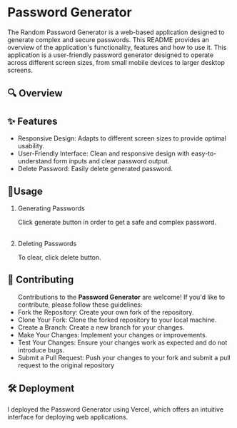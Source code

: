 # Password Generator
The Random Password Generator is a web-based application designed to generate complex and secure passwords. This README provides an overview of the application's functionality, features and how to use it.
This application is a user-friendly password generator designed to operate across different screen sizes, from small mobile devices to larger desktop screens.

## 🔍 Overview


## ✨ Features
<ul>
  <li>Responsive Design: Adapts to different screen sizes to provide optimal usability.</li>
  <li>User-Friendly Interface: Clean and responsive design with easy-to-understand form inputs and clear password output.</li>
  <li>Delete Password: Easily delete generated password.</li>
</ul>


## 🚀Usage
<ol>
    <li>Generating Passwords</li>
	<p>Click generate button in order to get a safe and complex password.</p>
    <br>
    <li>Deleting Passwords</li>
	<p>To clear, click delete button.</p>
</ol>

## 🤝 Contributing
<ul>
  Contributions to the <strong>Password Generator</strong> are welcome! If you'd like to contribute, please follow these guidelines:
  <br>
  <li>
    Fork the Repository: Create your own fork of the repository.
  </li>
  <li>
  Clone Your Fork: Clone the forked repository to your local machine.
  </li>
  <li>
  Create a Branch: Create a new branch for your changes.
  </li>
  <li>
  Make Your Changes: Implement your changes or improvements.
  </li>
  <li>
  Test Your Changes: Ensure your changes work as expected and do not introduce bugs.
  </li>
  <li>
  Submit a Pull Request: Push your changes to your fork and submit a pull request to the original repository
  </li>
</ul>


## 🛠️ Deployment
I deployed the Password Generator using Vercel, which offers an intuitive interface for deploying web applications.


